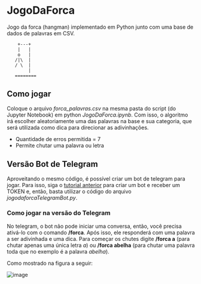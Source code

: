 # JogoDaForca
Jogo da forca (hangman) implementado em Python junto com uma base de dados de palavras em CSV.

```Center
    +---+
    |   |
    o   |
   /|\  |
   / \  |
        |
   ========
```

## Como jogar
Coloque o arquivo *forca_palavras.csv* na mesma pasta do script (do Jupyter Notebook) em python *JogoDaForca.ipynb*. Com isso, o algoritmo irá escolher aleatoriamente uma das palavras na base e sua categoria, que será utilizada como dica para direcionar as adivinhações. 
* Quantidade de erros permitida = 7
* Permite chutar uma palavra ou letra

## Versão Bot de Telegram
Aproveitando o mesmo código, é possível criar um bot de telegram para jogar. Para isso, siga o [tutorial anterior](https://github.com/luiseduardobr1/TelegramBOT) para criar um bot e receber um TOKEN e, então, basta utilizar o código do arquivo *jogodaforcaTelegramBot.py*. 

### Como jogar na versão do Telegram
No telegram, o bot não pode iniciar uma conversa, então, você precisa ativá-lo com o comando **/forca**. Após isso, ele responderá com uma palavra a ser adivinhada e uma dica. Para começar os chutes digite **/forca a** (para chutar apenas uma única letra *a*) ou **/forca abelha** (para chutar uma palavra toda que no exemplo é a palavra *abelha*). 

Como mostrado na figura a seguir:

![image](https://user-images.githubusercontent.com/56649205/81187247-2b200900-8f8a-11ea-8d10-f9501344003b.png)
